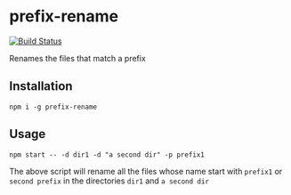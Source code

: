 # prefix-rename  

[![Build Status](https://travis-ci.org/camilin87/prefix-rename.svg?branch=master)](https://travis-ci.org/camilin87/prefix-rename)  

Renames the files that match a prefix

## Installation  

    npm i -g prefix-rename

## Usage  

    npm start -- -d dir1 -d "a second dir" -p prefix1

The above script will rename all the files whose name start with `prefix1` or `second prefix` in the directories `dir1` and `a second dir`  
